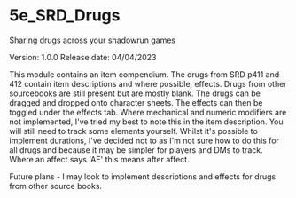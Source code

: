 # 5e_SRD_Drugs
Sharing drugs across your shadowrun games

Version: 1.0.0
Release date: 04/04/2023

This module contains an item compendium. The drugs from SRD p411 and 412 contain item descriptions and where possible, effects. Drugs from other sourcebooks are still present but are mostly blank. 
The drugs can be dragged and dropped onto character sheets. The effects can then be toggled under the effects tab. 
Where mechanical and numeric modifiers are not implemented, I've tried my best to note this in the item description. You will still need to track some elements yourself. 
Whilst it's possible to implement durations, I've decided not to as I'm not sure how to do this for all drugs and because it may be simpler for players and DMs to track. 
Where an affect says 'AE' this means after affect. 

Future plans - I may look to implement descriptions and effects for drugs from other source books. 
